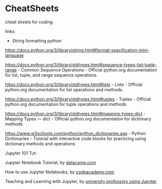 # CheatSheets
cheat sheets for coding 

links:

* String formatting python

https://docs.python.org/3/library/string.html#format-specification-mini-language

https://docs.python.org/3/library/stdtypes.html#sequence-types-list-tuple-range - Common Sequence Operations - Official python.org documentation for list, tuple, and range sequence operations.

https://docs.python.org/3/library/stdtypes.html#lists - Lists - Official python.org documentation for list operations and methods.

https://docs.python.org/3/library/stdtypes.html#tuples - Tuples - Official python.org documentation for tuple operations and methods  

https://docs.python.org/3/library/stdtypes.html#mapping-types-dict - Mapping Types — dict - Official python.org documentation for dictionary methods

https://www.w3schools.com/python/python_dictionaries.asp - Python Dictionaries - Tutorial with interactive code blocks for practicing using dictionary methods and operations  

Jupyter 101 Tut:

Jupyter Notebook Tutorial, by [datacamp.com](https://www.datacamp.com/community/tutorials/tutorial-jupyter-notebook) 

How to use Jupyter Notebooks, by [codeacademy.com](https://www.codecademy.com/articles/how-to-use-jupyter-notebooks)

Teaching and Learning with Jupyter, by [university professors using Jupyter](https://jupyter4edu.github.io/jupyter-edu-book/)
